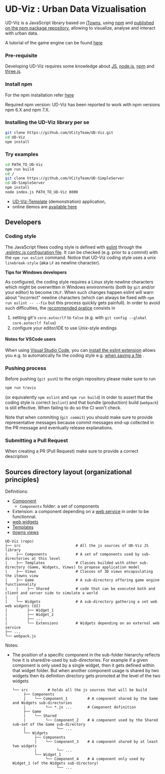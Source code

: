 # UD-Viz : Urban Data Vizualisation

UD-Viz is a JavaScript library based on [iTowns](https://github.com/itowns/itowns), using [npm](https://www.npmjs.com/) and [published on the npm package repository](https://www.npmjs.com/package/ud-viz), allowing to visualize, analyse and interact with urban data.

A tutorial of the game engine can be found [here](./Doc/Devel/LocalGameTutorial.md)

### Pre-requisite
Developing UD-Viz requires some knowledge about [JS](https://github.com/VCityTeam/UD-SV/blob/master/UD-Doc/Devel/ToolJavaScript.md), [node.js](https://en.wikipedia.org/wiki/Node.js), [npm](https://en.wikipedia.org/wiki/Npm_(software)) and [three.js](https://threejs.org/).

### Install npm
For the npm installation refer [here](https://github.com/VCityTeam/UD-SV/blob/master/Tools/ToolNpm.md)

Required npm version: UD-Viz has been reported to work with npm versions npm 6.X and npm 7.X.

### Installing the UD-Viz library per se

```bash
git clone https://github.com/VCityTeam/UD-Viz.git
cd UD-Viz
npm install
```

### Try examples 

```bash
cd PATH_TO_UD-Viz
npm run build
cd /
git clone https://github.com/VCityTeam/UD-SimpleServer
cd UD-SimpleServer
npm install
node index.js PATH_TO_UD-Viz 8000
```

* [UD-Viz-Template](https://github.com/VCityTeam/UD-Viz-Template) (demonstration) application,
* online demos are [available here](https://projet.liris.cnrs.fr/vcity/demos/)

## Developers

### Coding style

The JavaScript filees coding style is defined with [eslint](https://eslint.org/) through the [.eslintrc.js configuration file](.eslintrc.js).
It can be checked (e.g. prior to a commit) with the `npm run eslint` command.
Notice that UD-Viz coding style uses a unix `linebreak-style` (aka `LF` as newline character). 

**Tips for Windows developers**

As configured, the coding style requires a Linux style newline characters which might be overwritten in Windows environments
(both by `git` and/or your editor) to become `CRLF`. When such changes happen eslint will warn about "incorrect" newline characters
(which can always be fixed with `npm run eslint -- --fix` but this process quickly gets painfull).
In order to avoid such difficulties, the [recommended pratice](https://stackoverflow.com/questions/1967370/git-replacing-lf-with-crlf)
consists in
 1. setting git's `core.autocrlf` to `false` (e.g. with `git config --global core.autocrlf false`) 
 2. configure your editor/IDE to use Unix-style endings

#### Notes for VSCode users

When using [Visual Studio Code](https://code.visualstudio.com/), you can [install the eslint extension](https://www.digitalocean.com/community/tutorials/linting-and-formatting-with-eslint-in-vs-code) allows you e.g. to automatically fix the coding style e.g. [when saving a file](https://www.digitalocean.com/community/tutorials/linting-and-formatting-with-eslint-in-vs-code) .

### Pushing process<a name="anchor-devel-pushing-process"></a>

Before pushing (`git push`) to the origin repository please make sure to run

```bash
npm run travis
```

(or equivalently `npm eslint` and `npm run build`) in order to assert that the coding style is correct (`eslint`) and that bundle (production) build (`webpack`) is still effective. When failing to do so the CI won't check.

Note that when commiting (`git commit`) you should make sure to provide representative messages because commit messages end-up collected in the PR message and eventually release explanations.

### Submitting a Pull Request

When creating a PR (Pull Request) make sure to provide a correct description 

## Sources directory layout (organizational principles)
Definitions:
 - [Component](https://en.wikipedia.org/wiki/Component-based_software_engineering)<a name="anchor-ud-viz-component-definition"></a>
   - `Components` folder: a set of components
 - Extension: a component depending on a [web service](https://github.com/VCityTeam/UD-Viz/blob/master/src/Widgets/Extensions/Geocoding/services/GeocodingService.js#L2) in order to be functionnal.
 - [web widgets](https://en.wikipedia.org/wiki/Web_widget)
 - [Templates](https://en.wikipedia.org/wiki/Template_method_pattern)
 - [itowns views](https://www.itowns-project.org/itowns/docs/#api/View/View)


```
UD-Viz (repo)
├── src                         # All the js sources of UD-Viz JS library
|    ├── Components             # A set of components used by sub-directories at this level
|    ├── Templates              # Classes builded with other sub-directory (Game, Widgets, Views) to propose application model
|    ├── Views                  # Classes of 3D views encapsulating the itowns view
|    ├── Game                   # A sub-directory offering game engine functionnality
|    |    ├── Shared            # code that can be executed both and client and server side to simulate a world
|    |               
|    └── Widgets                # A sub-directory gathering a set web web widgets (UI)  
|         ├── Widget_1
|         ├── Widget_2
|         ├── ...
|         └── Extensions        # Widgets depending on an external web service  
├── ...
└── webpack.js
```

Notes:
 * The position of a specific component in the sub-folder hierarchy reflects
   how it is shared/re-used by sub-directories. For example if a given component 
   is only used by a single widget, then it gets defined within that widget 
   folder. But when another component usage is shared by two widgets then 
   its definition directory gets promoted at the level of the two widgets
   ```
   └── src         # holds all the js sources that will be build
        ├── Components 
        |    └── Component_1         # A component shared by the Game and Widgets sub-directories
        |         └── *.js ...       # Component definition
        ├── Game
        |    └── Shared      
        |         └── Component_2    # A component used by the Shared sub-set of the Game sub-directory 
        |              └── ...       
        └── Widgets  
             ├── Components
             |    └── Component_3    # A component shared by at least two widgets 
             |         └── ...      
             └── Widget_1     
                  └── Component_4    # A component only used by Widget_1 (of the Widgets sub-directory) 
                       └── ...         
   ```

